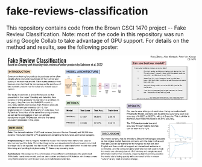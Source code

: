 # fake-reviews-classification

This repository contains code from the Brown CSCI 1470 project -- Fake Review Classification. Note: most of the code in this repository was run using Google Collab to take advantage of GPU support. For details on the method and results, see the following poster:


![POSTER](https://github.com/pvankatwyk/fake-reviews-classification/blob/main/deliverables/FakeReviewsClassification_PosterPNG.png?raw=true)

